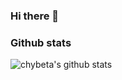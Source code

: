 ### Hi there 👋

### Github stats

![chybeta's github stats](https://github-readme-stats.vercel.app/api?username=oscar3x39&count_private=true&show_icons=true)
